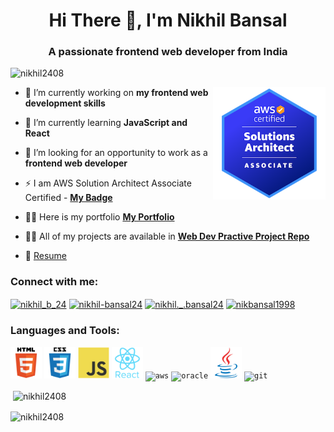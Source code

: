 <h1 align="center">Hi There 👋, I'm Nikhil Bansal</h1>
<h3 align="center">A passionate frontend web developer from India</h3>

<p align="left"> <img src="https://komarev.com/ghpvc/?username=nikhil2408&label=Profile%20views&color=0e75b6&style=flat" alt="nikhil2408" /> </p>

[<img align="right" alt="AWS SAA Badge" width="180px" src="https://github.com/Nikhil2408/Nikhil2408/blob/master/AWS_SAA_Badge.png"/>](https://www.credly.com/badges/d6c100fd-3f8a-4b2a-ac78-1fa9c84b7fd8)

- 🔭 I’m currently working on **my frontend web development skills**

- 🌱 I’m currently learning **JavaScript and React**

- 👯 I’m looking for an opportunity to work as a **frontend web developer**

- ⚡ I am AWS Solution Architect Associate Certified - **[My Badge](https://www.credly.com/badges/d6c100fd-3f8a-4b2a-ac78-1fa9c84b7fd8)**

- 👨‍💻 Here is my portfolio **[My Portfolio](https://nikhil-bansal.netlify.app)**

- 👨‍💻 All of my projects are available in **[Web Dev Practive Project Repo](https://github.com/Nikhil2408/Web-Dev-Practice-Projects)**

- 📄 [Resume](resume)


<h3 align="left">Connect with me:</h3>
<p align="left">
<a href="https://twitter.com/nikhil_b_24" target="blank"><img align="center" src="https://raw.githubusercontent.com/rahuldkjain/github-profile-readme-generator/master/src/images/icons/Social/twitter.svg" alt="nikhil_b_24" height="30" width="40" /></a>
<a href="https://linkedin.com/in/nikhil-bansal24" target="blank"><img align="center" src="https://raw.githubusercontent.com/rahuldkjain/github-profile-readme-generator/master/src/images/icons/Social/linked-in-alt.svg" alt="nikhil-bansal24" height="30" width="40" /></a>
<a href="https://instagram.com/nikhil._.bansal24" target="blank"><img align="center" src="https://raw.githubusercontent.com/rahuldkjain/github-profile-readme-generator/master/src/images/icons/Social/instagram.svg" alt="nikhil._.bansal24" height="30" width="40" /></a>
<a href="https://www.hackerrank.com/nikbansal1998" target="blank"><img align="center" src="https://raw.githubusercontent.com/rahuldkjain/github-profile-readme-generator/master/src/images/icons/Social/hackerrank.svg" alt="nikbansal1998" height="30" width="40" /></a>
</p>

<h3 align="left">Languages and Tools:</h3>
<p align="left">

<code><img src="https://raw.githubusercontent.com/devicons/devicon/master/icons/html5/html5-original-wordmark.svg" alt="html5" width="50" height="50"/></code>
<code><img src="https://raw.githubusercontent.com/devicons/devicon/master/icons/css3/css3-original-wordmark.svg" alt="css3" width="50" height="50"/></code>
<code><img src="https://raw.githubusercontent.com/devicons/devicon/master/icons/javascript/javascript-original.svg" alt="javascript" width="50" height="50"/></code>
<code><img src="https://raw.githubusercontent.com/devicons/devicon/master/icons/react/react-original-wordmark.svg" alt="react" width="50" height="50"/></code> 
<code><img src="https://ezerus.com.au/wp-content/uploads/2019/05/aws-logo-aws-new-logo-album-on-imgur-ideas.png" alt="aws" width="50" height="50"/></code>
<code><img src="https://pdjmaster.files.wordpress.com/2020/04/oracle-database.png" alt="oracle" width="50" height="50"/></code> 
<code><img src="https://raw.githubusercontent.com/devicons/devicon/master/icons/java/java-original.svg" alt="java" width="50" height="50"/></code> 
<code><img src="https://www.vectorlogo.zone/logos/git-scm/git-scm-icon.svg" alt="git" width="50" height="50"/></code>

</p>

<p>&nbsp;<img align="center" src="https://github-readme-stats.vercel.app/api?username=nikhil2408&show_icons=true&locale=en" alt="nikhil2408" /></p>

<p><img align="center" src="https://github-readme-streak-stats.herokuapp.com/?user=nikhil2408&" alt="nikhil2408" /></p>

